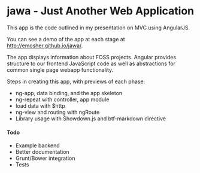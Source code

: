 jawa - Just Another Web Application  
====

This app is the code outlined in my presentation on MVC using AngularJS.  

You can see a demo of the app at each stage at http://emosher.github.io/jawa/. 

The app displays information about FOSS projects. Angular provides structure to our frontend JavaScript code as well as abstractions for common single page webapp functionality.

Steps in creating this app, with previews of each phase:
 - ng-app, data binding, and the app skeleton 
 - ng-repeat with controller, app module
 - load data with $http
 - ng-view and routing with ngRoute
 - Library usage with Showdown.js and btf-markdown directive

#### Todo
 - Example backend 
 - Better documentation
 - Grunt/Bower integration
 - Tests
